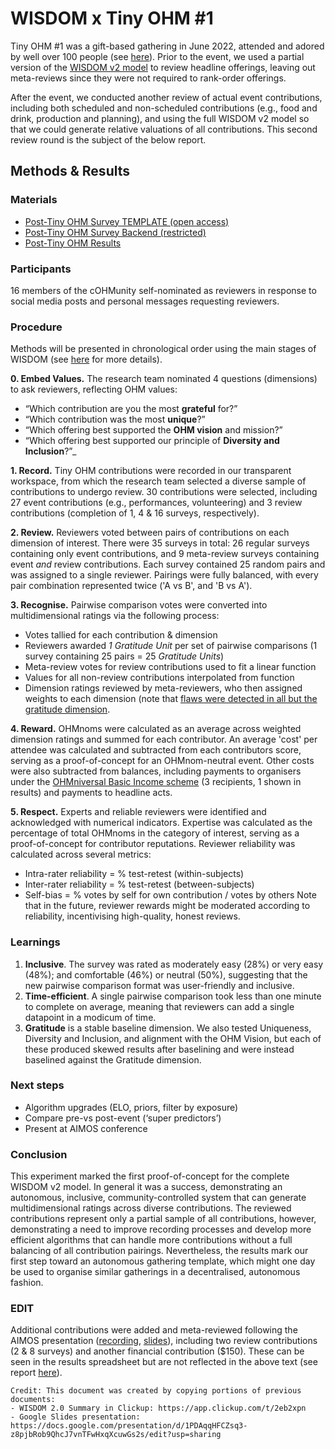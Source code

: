 # WISDOM x Tiny OHM #1

Tiny OHM #1 was a gift-based gathering in June 2022, attended and adored by well over 100 people (see [here](https://openheartmind.org/tiny-ohm-1/?preview_id=1&preview_nonce=822c709527&preview=true)). Prior to the event, we used a partial version of the [WISDOM v2 model](https://github.com/openheartmind/WISDOM/blob/main/reports/WISDOM_v2.md) to review headline offerings, leaving out meta-reviews since they were not required to rank-order offerings. 

After the event, we conducted another review of actual event contributions, including both scheduled and non-scheduled contributions (e.g., food and drink, production and planning), and using the full WISDOM v2 model so that we could generate relative valuations of all contributions. This second review round is the subject of the below report. 


## Methods & Results

### Materials
- [Post-Tiny OHM Survey TEMPLATE (open access)](https://docs.google.com/spreadsheets/d/1tkwqzx2RmbYZXYHtkanUfepgWaoiAusp5NAXUO5jKNc/edit?usp=sharing)
- [Post-Tiny OHM Survey Backend (restricted)](https://docs.google.com/spreadsheets/d/1Z4Y0bLmKW8koYfsDj0iMaQP9yS4P6-WhScdvgzu4-wE/edit?usp=sharing)
- [Post-Tiny OHM Results](https://docs.google.com/spreadsheets/d/1HS7HFa9y6PfF61_wTuCAbj9RTHe94VLXulS0pDYgtns/edit?usp=sharing)

### Participants
16 members of the cOHMunity self-nominated as reviewers in response to social media posts and personal messages requesting reviewers. 

### Procedure
Methods will be presented in chronological order using the main stages of WISDOM (see [here](https://github.com/openheartmind/WISDOM/tree/main) for more details). 

**0. Embed Values.** The research team nominated 4 questions (dimensions) to ask reviewers, reflecting OHM values:
- “Which contribution are you the most **grateful** for?”
- “Which contribution was the most **unique**?”
- “Which offering best supported the **OHM vision** and mission?”
- “Which offering best supported our principle of **Diversity and Inclusion**?”_

**1. Record.** Tiny OHM contributions were recorded in our transparent workspace, from which the research team selected a diverse sample of contributions to undergo review. 30 contributions were selected, including 27 event contributions (e.g., performances, volunteering) and 3 review contributions (completion of 1, 4 & 16 surveys, respectively). 

**2. Review.** Reviewers voted between pairs of contributions on each dimension of interest. There were 35 surveys in total: 26 regular surveys containing only event contributions, and 9 meta-review surveys containing event _and_ review contributions. Each survey contained 25 random pairs and was assigned to a single reviewer. Pairings were fully balanced, with every pair combination represented twice ('A vs B', and 'B vs A').

**3. Recognise.** Pairwise comparison votes were converted into multidimensional ratings via the following process:
- Votes tallied for each contribution & dimension
- Reviewers awarded _1 Gratitude Unit_ per set of pairwise comparisons (1 survey containing 25 pairs = 25 _Gratitude Units_)
- Meta-review votes for review contributions used to fit a linear function
- Values for all non-review contributions interpolated from function
- Dimension ratings reviewed by meta-reviewers, who then assigned weights to each dimension (note that [flaws were detected in all but the gratitude dimension](https://docs.google.com/spreadsheets/d/1HS7HFa9y6PfF61_wTuCAbj9RTHe94VLXulS0pDYgtns/edit?gid=2015988523#gid=2015988523).

**4. Reward.** OHMnoms were calculated as an average across weighted dimension ratings and summed for each contributor. An average 'cost' per attendee was calculated and subtracted from each contributors score, serving as a proof-of-concept for an OHMnom-neutral event. Other costs were also subtracted from balances, including payments to organisers under the [OHMniversal Basic Income scheme](https://github.com/openheartmind/WISDOM/blob/main/reports/OHMniversal-basic-income-scheme.md) (3 recipients, 1 shown in results) and payments to headline acts. 

**5. Respect.** Experts and reliable reviewers were identified and acknowledged with numerical indicators. Expertise was calculated as the percentage of total OHMnoms in the category of interest, serving as a proof-of-concept for contributor reputations. Reviewer reliability was calculated across several metrics:
- Intra-rater reliability = % test-retest (within-subjects)
- Inter-rater reliability = % test-retest (between-subjects)
- Self-bias = % votes by self for own contribution / votes by others
Note that in the future, reviewer rewards might be moderated according to reliability, incentivising high-quality, honest reviews.

### Learnings
1. **Inclusive**. The survey was rated as moderately easy (28%) or very easy (48%); and comfortable (46%) or neutral (50%), suggesting that the new pairwise comparison format was user-friendly and inclusive. 
2. **Time-efficient**. A single pairwise comparison took less than one minute to complete on average, meaning that reviewers can add a single datapoint in a modicum of time. 
3. **Gratitude** is a stable baseline dimension. We also tested Uniqueness, Diversity and Inclusion, and alignment with the OHM Vision, but each of these produced skewed results after baselining and were instead baselined against the Gratitude dimension. 

### Next steps
- Algorithm upgrades (ELO, priors, filter by exposure)
- Compare pre-vs post-event (‘super predictors’)
- Present at AIMOS conference 

### Conclusion
This experiment marked the first proof-of-concept for the complete WISDOM v2 model. In general it was a success, demonstrating an autonomous, inclusive, community-controlled system that can generate multidimensional ratings across diverse contributions. The reviewed contributions represent only a partial sample of all contributions, however, demonstrating a need to improve recording processes and develop more efficient algorithms that can handle more contributions without a full balancing of all contribution pairings. Nevertheless, the results mark our first step toward an autonomous gathering template, which might one day be used to organise similar gatherings in a decentralised, autonomous fashion. 

### EDIT
Additional contributions were added and meta-reviewed following the AIMOS presentation ([recording](https://youtu.be/NHgG599NoSk?si=CKAcxIM36oMvLlPc), [slides](https://docs.google.com/presentation/d/1PDAqqHFCZsq3-z8pjbRob9QhcJ7vnTFwHxqXcuwGs2s/edit?usp=sharing)), including two review contributions (2 & 8 surveys) and another financial contribution ($150). These can be seen in the results spreadsheet but are not reflected in the above text (see report [here](https://github.com/openheartmind/WISDOM/blob/main/reports/WISDOM-x-Tiny-OHM-upgrades.md)).


~~~
Credit: This document was created by copying portions of previous documents:
- WISDOM 2.0 Summary in Clickup: https://app.clickup.com/t/2eb2xpn
- Google Slides presentation: https://docs.google.com/presentation/d/1PDAqqHFCZsq3-z8pjbRob9QhcJ7vnTFwHxqXcuwGs2s/edit?usp=sharing

